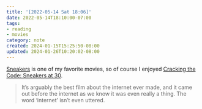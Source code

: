 ```yaml
---
title: '[2022-05-14 Sat 18:06]'
date: 2022-05-14T18:10:00-07:00
tags:
- reading
- movies
category: note
created: 2024-01-15T15:25:50-08:00
updated: 2024-01-26T10:20:02-08:00
---
```


[Sneakers](https://www.imdb.com/title/tt0105435/) is one of my favorite movies, so of course I enjoyed [Cracking the Code: Sneakers at 30](https://letterboxd.com/journal/cracking-the-code-sneakers/).

 > 
 > It’s arguably the best film about the internet ever made, and it came out before the internet as we know it was even really a thing. The word ‘internet’ isn’t even uttered.
